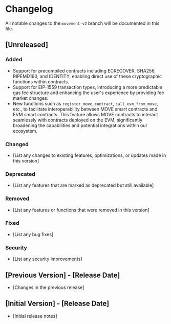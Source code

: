 # Changelog

All notable changes to the `movement-v2` branch will be documented in this file.

## [Unreleased]

### Added
- Support for precompiled contracts including ECRECOVER, SHA256, RIPEMD160, and IDENTITY, enabling direct use of these cryptographic functions within contracts.
- Support for EIP-1559 transaction types, introducing a more predictable gas fee structure and enhancing the user's experience by providing fee market changes.
- New functions such as `register_move_contract`, `call_evm_from_move`, etc., to facilitate interoperability between MOVE smart contracts and EVM smart contracts. This feature allows MOVE contracts to interact seamlessly with contracts deployed on the EVM, significantly broadening the capabilities and potential integrations within our ecosystem.

### Changed
- [List any changes to existing features, optimizations, or updates made in this version]

### Deprecated
- [List any features that are marked as deprecated but still available]

### Removed
- [List any features or functions that were removed in this version]

### Fixed
- [List any bug fixes]

### Security
- [List any security improvements]

## [Previous Version] - [Release Date]
- [Changes in the previous release]

## [Initial Version] - [Release Date]
- [Initial release notes]